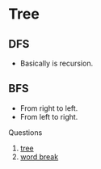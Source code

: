 # Tree

## DFS
- Basically is recursion.

## BFS
- From right to left.
- From left to right.

Questions
1. [tree](/blind75/tree/)
2. [word break](/blind75/dp/word-break.md)
